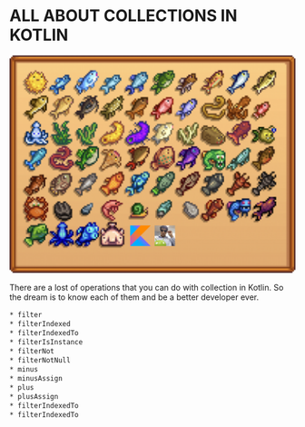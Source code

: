 # ALL ABOUT COLLECTIONS IN KOTLIN

<p align="center">
  <img src="images/kotlin_collections.png">
</p>

There are a lost of operations that you can do with collection in Kotlin. 
So the dream is to know each of them and be a better developer ever.


    * filter
    * filterIndexed
    * filterIndexedTo
    * filterIsInstance
    * filterNot
    * filterNotNull
    * minus
    * minusAssign
    * plus
    * plusAssign
    * filterIndexedTo
    * filterIndexedTo
